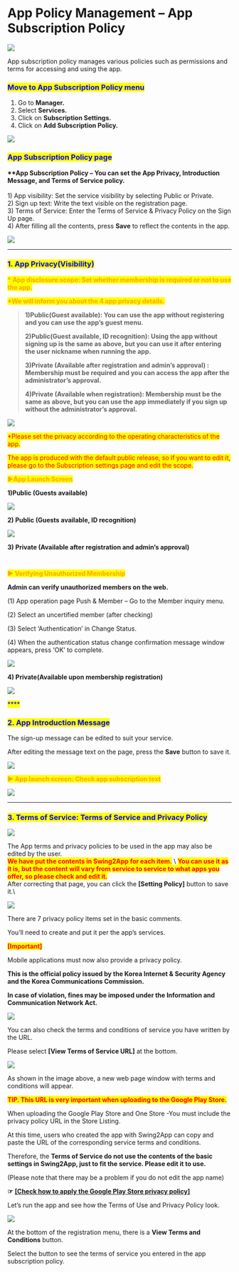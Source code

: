 # App Policy Management – App Subscription Policy

![](https://support.swing2app.com/wp-content/uploads/2018/10/subs.png)

App subscription policy manages various policies such as permissions and terms for accessing and using the app.

&#x20;

### <mark style="color:blue;">**Move to App Subscription Policy menu**</mark>

1. Go to **Manager.**
2. Select **Services.**
3. Click on **Subscription Settings.**
4. Click on **Add Subscription Policy.**

![](https://support.swing2app.com/wp-content/uploads/2018/10/u.png)

### <mark style="color:blue;">**App Subscription Policy page**</mark>

**\*\*App Subscription Policy – You can set the App Privacy, Introduction Message, and Terms of Service policy.**\
\
1\) App visibility: Set the service visibility by selecting Public or Private.\
2\) Sign up text: Write the text visible on the registration page.\
3\) Terms of Service: Enter the Terms of Service & Privacy Policy on the Sign Up page.\
4\) After filling all the contents, press **Save** to reflect the contents in the app.

![](https://support.swing2app.com/wp-content/uploads/2018/10/Policy9.png)

***

### <mark style="color:blue;">**1. App Privacy(Visibility)**</mark>

<mark style="color:orange;">**\* App disclosure scope: Set whether membership is required or not to use the app.**</mark>&#x20;

<mark style="color:orange;">**\*We will inform you about the 4 app privacy details.**</mark>

> **1)Public(Guest available): You can use the app without registering and you can use the app’s guest menu.**
>
> **2)Public(Guest available, ID recognition): Using the app without signing up is the same as above, but you can use it after entering the user nickname when running the app.**&#x20;
>
> **3)Private (Available after registration and admin’s approval) : Membership must be required and you can access the app after the administrator’s approval.**
>
> **4)Private (Available when registration): Membership must be the same as above, but you can use the app immediately if you sign up without the administrator’s approval.**

![](https://support.swing2app.com/wp-content/uploads/2018/10/Policy4.png)

<mark style="color:red;">\*Please set the privacy according to the operating characteristics of the app.</mark>

<mark style="color:red;">The app is produced with the default public release, so if you want to edit it, please go to the Subscription settings page and edit the scope.</mark>

<mark style="color:orange;">**▶App Launch Screen**</mark>

**1)Public (Guests available)**

![](https://support.swing2app.com/wp-content/uploads/2018/10/Group-206@3x.png)

**2) Public (Guests available, ID recognition)**

![](https://support.swing2app.com/wp-content/uploads/2018/10/Group-205@3x.png)

**3) Private (Available after registration and admin’s approval)**

<figure><img src="../../../.gitbook/assets/Group-27gf@3x.png" alt=""><figcaption></figcaption></figure>

<figure><img src="../../../.gitbook/assets/privatef@3x.png" alt=""><figcaption></figcaption></figure>

<mark style="color:orange;">**▶ Verifying Unauthorized Membership**</mark>

**Admin can verify unauthorized members on the web.**

(1) App operation page Push & Member – Go to the Member inquiry menu.

(2) Select an uncertified member (after checking)

(3) Select ‘Authentication’ in Change Status.

(4) When the authentication status change confirmation message window appears, press ‘OK’ to complete.

![](https://support.swing2app.com/wp-content/uploads/2018/10/i.png)



**4) Private(Available upon membership registration)**

![](https://support.swing2app.com/wp-content/uploads/2018/10/Group-211@3x.png)

<mark style="color:blue;">****</mark>

### <mark style="color:blue;">**2. App Introduction Message**</mark>

The sign-up message can be edited to suit your service.

After editing the message text on the page, press the **Save** button to save it.

![](https://support.swing2app.com/wp-content/uploads/2018/10/Policy6.png)

<mark style="color:orange;">**▶ App launch screen: Check app subscription text**</mark>

![](https://support.swing2app.com/wp-content/uploads/2018/10/Group-205@3x-1.png)

***

### <mark style="color:blue;">**3. Terms of Service: Terms of Service and Privacy Policy**</mark>

![](https://support.swing2app.com/wp-content/uploads/2018/10/e17.png)

The App terms and privacy policies to be used in the app may also be edited by the user.\
<mark style="color:red;">**We have put the contents in Swing2App for each item.**</mark> \ <mark style="color:red;"></mark><mark style="color:red;">**You can use it as it is, but the content will vary from service to service to what apps you offer, so please check and edit it.**</mark>\
After correcting that page, you can click the **\[Setting Policy]** button to save it.\


![](https://support.swing2app.com/wp-content/uploads/2018/10/Screenshot-2020-04-14-at-11.02.04.png)

There are 7 privacy policy items set in the basic comments.

You’ll need to create and put it per the app’s services.



<mark style="color:red;">**\[Important]**</mark>

Mobile applications must now also provide a privacy policy.

**This is the official policy issued by the Korea Internet & Security Agency and the Korea Communications Commission.**

**In case of violation, fines may be imposed under the Information and Communication Network Act.**

![](https://support.swing2app.com/wp-content/uploads/2018/10/Policy8.png)

You can also check the terms and conditions of service you have written by the URL.

Please select **\[View Terms of Service URL]** at the bottom.&#x20;

![](https://support.swing2app.com/wp-content/uploads/2018/10/s7.7.png)

As shown in the image above, a new web page window with terms and conditions will appear.

<mark style="color:red;">**TIP. This URL is very important when uploading to the Google Play Store.**</mark>

When uploading the Google Play Store and One Store -You must include the privacy policy URL in the Store Listing.

At this time, users who created the app with Swing2App can copy and paste the URL of the corresponding service terms and conditions.

Therefore, the **Terms of Service do not use the contents of the basic settings in Swing2App, just to fit the service. Please edit it to use.**

(Please note that there may be a problem if you do not edit the app name)

**☞** [**\[Check how to apply the Google Play Store privacy policy\]**](https://support.swing2app.com/knowledgebase/playstore-privacylinks/)



Let’s run the app and see how the Terms of Use and Privacy Policy look.

![](https://support.swing2app.com/wp-content/uploads/2018/10/terms-.png)

At the bottom of the registration menu, there is a **View Terms and Conditions** button.

Select the button to see the terms of service you entered in the app subscription policy.
